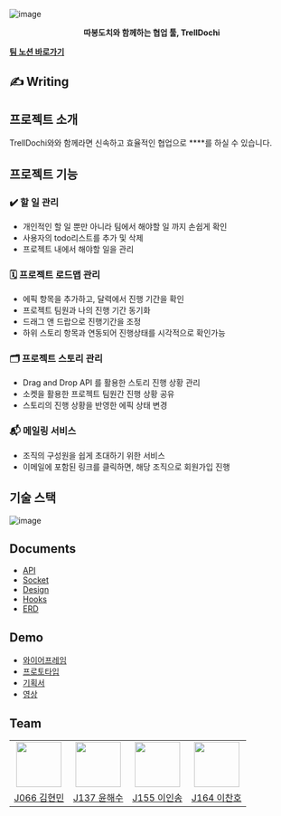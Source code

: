 
![image](https://github.com/user-attachments/assets/764262d1-4d67-46a6-9597-acca17f653b1)
<center>
    <div>
        <strong>
        따봉도치와 함께하는 협업 툴, TrellDochi
        </strong>    
    </div>
</center>



**[팀 노션 바로가기](https://www.notion.so/13-1225fcb520d38040a29dddb141016a34?pvs=4)**


## ✍️ Writing




## 프로젝트 소개

TrellDochi와와 함께라면 신속하고 효율적인 협업으로 ****를 하실 수 있습니다.
<br/>


## 프로젝트 기능

### ✔️ 할 일 관리

- 개인적인 할 일 뿐만 아니라 팀에서 해야할 일 까지 손쉽게 확인
- 사용자의 todo리스트를 추가 및 삭제
- 프로젝트 내에서 해야할 일을 관리

### 🗓️ 프로젝트 로드맵 관리

- 에픽 항목을 추가하고, 달력에서 진행 기간을 확인
- 프로젝트 팀원과 나의 진행 기간 동기화
- 드래그 앤 드랍으로 진행기간을 조정
- 하위 스토리 항목과 연동되어 진행상태를 시각적으로 확인가능

### 🗂️ 프로젝트 스토리 관리

- Drag and Drop API 를 활용한 스토리 진행 상황 관리
- 소켓을 활용한 프로젝트 팀원간 진행 상황 공유
- 스토리의 진행 상황을 반영한 에픽 상태 변경

### 📬 메일링 서비스

- 조직의 구성원을 쉽게 초대하기 위한 서비스
- 이메일에 포함된 링크를 클릭하면, 해당 조직으로 회원가입 진행



## 기술 스택
![image](https://user-images.githubusercontent.com/71266602/144960113-67c6269a-a7f9-4a85-ab92-a6755543ead6.png)

## Documents
- [API](https://oasis-pocket-331.notion.site/API-4cdb0639248d4a13baa68d198248c99c)
- [Socket](https://oasis-pocket-331.notion.site/Socket-b983b1ae803144ab92b4c966213e6c68)
- [Design](https://oasis-pocket-331.notion.site/Design-b3a0e906bc894d22a91676f2f649da2c)
- [Hooks](https://oasis-pocket-331.notion.site/Hooks-587a51c584d74055a1e560f59a8d1345)
- [ERD](https://github.com/boostcampwm-2021/WEB23-HyupUp/wiki/ERD)

## Demo
- [와이어프레임](https://www.figma.com/file/bnu2fR4XSstILgXYPRkvIP/HyupUp?node-id=0%3A1)
- [프로토타입](https://www.figma.com/file/bnu2fR4XSstILgXYPRkvIP/HyupUp?node-id=180%3A56)
- [기획서]()
- [영상]()

## Team
<table>
    <tr>
        <td align="center"><img src="https://github.com/rudy3091.png" width="80"></td>
        <td align="center"><img src="https://github.com/haesoo-y.png" width="80">
        </td>
        <td align="center"><img src="https://github.com/ingong.png" width="80"></td>
        <td align="center"><img src="https://github.com/chanholee275.png" width="80"></td>
    </tr>
    <tr>
        <td align="center"><a href="https://github.com/rudy3091">J066 김현민</a></td>
        <td align="center"><a href="https://github.com/haesoo-y">J137 윤해수</a></td>
        <td align="center"><a href="https://github.com/ingong">J155 이인송</a></td>
        <td align="center"><a href="https://github.com/chanholee275">J164 이찬호</a></td>
    </tr>
</table>
